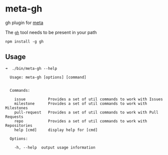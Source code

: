 # meta-gh
gh plugin for [meta](https://github.com/mateodelnorte/meta)

The [`gh`](https://github.com/node-gh/gh) tool needs to be present in your path

```
npm install -g gh
```

## Usage

```
➜  ./bin/meta-gh --help

  Usage: meta-gh [options] [command]


  Commands:

    issue          Provides a set of util commands to work with Issues
    milestone      Provides a set of util commands to work with Milestones
    pull-request   Provides a set of util commands to work with Pull Requests
    repo           Provides a set of util commands to work with Repositories
    help [cmd]     display help for [cmd]

  Options:

    -h, --help  output usage information
```
